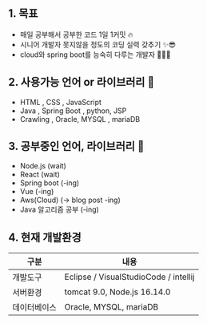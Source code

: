 ## 1. 목표 
* 매일 공부해서 공부한 코드 1일 1커밋 🔥
* 시니어 개발자 못지않을 정도의 코딩 실력 갖추기 ✨😎
* cloud와 spring boot를 능숙히 다루는 개발자 👨🏻‍💻


## 2. 사용가능 언어 or 라이브러리 🤗
* HTML , CSS , JavaScript
* Java  , Spring Boot , python, JSP
* Crawling , Oracle, MYSQL , mariaDB

## 3. 공부중인 언어, 라이브러리 🚀
* Node.js (wait)
* React (wait)
* Spring boot (-ing)
* Vue (-ing)
* Aws(Cloud) (-> blog post -ing) 
* Java 알고리즘 공부 (-ing)

## 4. 현재 개발환경
|구분|내용|
|------|---|
|개발도구|Eclipse / VisualStudioCode / intellij |
|서버환경|tomcat 9.0, Node.js 16.14.0|
|데이터베이스|Oracle, MYSQL, mariaDB|


